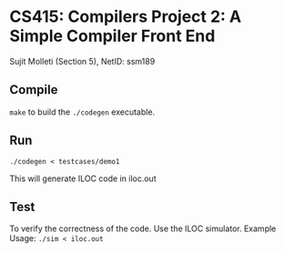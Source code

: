 # CS415: Compilers Project 2: A Simple Compiler Front End 
Sujit Molleti (Section 5), NetID: ssm189

## Compile
```make``` to build the ```./codegen``` executable.

## Run
```code
./codegen < testcases/demo1	
```
This will generate ILOC code in iloc.out

## Test
To verify the correctness of the code. Use the ILOC simulator.
Example Usage: 
```./sim < iloc.out```
